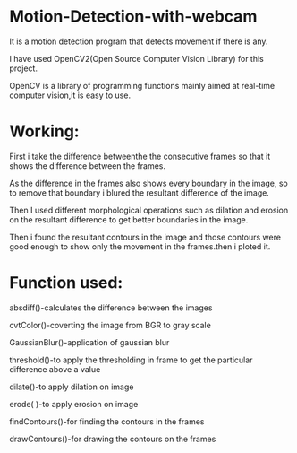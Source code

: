 # Motion-Detection-with-webcam
It is a motion detection program that detects movement if there is any.

I have used OpenCV2(Open Source Computer Vision Library) for this project.

OpenCV is a library of programming functions mainly aimed at real-time computer vision,it is easy to use.
# Working:

First i take the difference betweenthe the consecutive frames so that it shows the difference between the frames.

As the difference in the frames also shows every boundary in the image, so to remove that boundary i blured the resultant difference of the image.

Then I used different morphological operations such as dilation and erosion on the resultant difference to get better boundaries in the image.

Then i found the resultant contours in the image and those contours were good enough to show only the movement in the frames.then i ploted it.

# Function used:
absdiff()-calculates the difference between the images
        
cvtColor()-coverting the image from BGR to gray scale
        
GaussianBlur()-application of gaussian blur
       
threshold()-to apply the thresholding in frame to get the particular difference above a value
    
dilate()-to apply dilation on image
        
erode( )-to apply erosion on image
        
findContours()-for finding the contours in the frames

drawContours()-for drawing the contours on the frames
